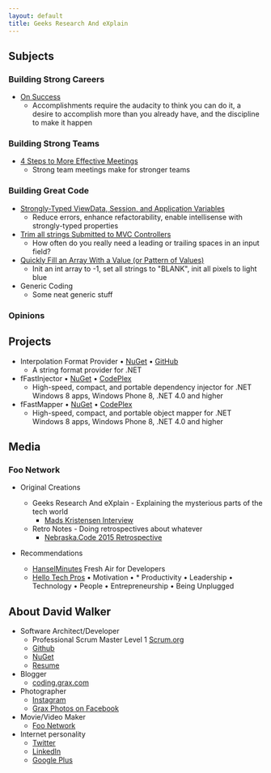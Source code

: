 ```yaml
---
layout: default
title: Geeks Research And eXplain
---
```

## Subjects

### Building Strong Careers

* [On Success](/2014/01/on-success)
  * Accomplishments require the audacity to think you can do it, a desire to accomplish more than you already have, and the discipline to make it happen
  
### Building Strong Teams

* [4 Steps to More Effective Meetings](/2015/06/4-steps-to-more-effective-meetings)
  * Strong team meetings make for stronger teams
  
### Building Great Code

* [Strongly-Typed ViewData, Session, and Application Variables](/2013/06/simple-strongly-typed-pattern-for)
  * Reduce errors, enhance refactorability, enable intellisense with strongly-typed properties
* [Trim all strings Submitted to MVC Controllers](/2015/03/trimming-all-strings-submitted-to-aspnet)
  * How often do you really need a leading or trailing spaces in an input field?
* [Quickly Fill an Array With a Value (or Pattern of Values)](/2014/04/better-array-fill-function)
  * Init an int array to -1, set all strings to "BLANK", init all pixels to light blue
* Generic Coding
  * Some neat generic stuff
    
### Opinions

## Projects

* Interpolation Format Provider &bull; [NuGet](/) &bull; [GitHub](/)
  * A string format provider for .NET
* fFastInjector &bull; [NuGet](/) &bull; [CodePlex](/)
  * High-speed, compact, and portable dependency injector for .NET Windows 8 apps, Windows Phone 8, .NET 4.0 and higher
* fFastMapper &bull; [NuGet](/) &bull; [CodePlex](/)
  * High-speed, compact, and portable object mapper for .NET Windows 8 apps, Windows Phone 8, .NET 4.0 and higher

## Media

### Foo Network

* Original Creations
  * Geeks Research And eXplain - Explaining the mysterious parts of the tech world
    * [Mads Kristensen Interview](https://www.youtube.com/watch?v=73-CqZEF7Ak&feature=youtu.be)
  * Retro Notes - Doing retrospectives about whatever
    * [Nebraska.Code 2015 Retrospective](https://www.youtube.com/watch?v=AWard2V9tVY)
    
* Recommendations
  * [HanselMinutes](http://hanselminutes.com/) Fresh Air for Developers
  * [Hello Tech Pros](http://hellotechpros.com/) &bull; Motivation &bull; * Productivity &bull; Leadership &bull; Technology &bull; People &bull; Entrepreneurship &bull; Being Unplugged
 
## About David Walker

* Software Architect/Developer
  * Professional Scrum Master Level 1 [Scrum.org](http://www.scrum.org/)
  * [Github](http://github.com/Grax32)
  * [NuGet](https://www.nuget.org/profiles/Grax)
  * [Resume](/david-walker/resume.pdf)
* Blogger
  * [coding.grax.com](http://coding.grax.com/)
* Photographer
  * [Instagram](https://www.instagram.com/grax32/)
  * [Grax Photos on Facebook](https://www.facebook.com/Grax-Photo-516272355223679/)
* Movie/Video Maker
  * [Foo Network](http://foo.network/)
* Internet personality
  * [Twitter](https://twitter.com/grax)
  * [LinkedIn](https://www.linkedin.com/in/davidalanwalker)
  * [Google Plus](https://plus.google.com/u/0/+FooNetwork/videos)
